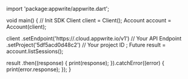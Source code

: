 import 'package:appwrite/appwrite.dart';

void main() { // Init SDK
  Client client = Client();
  Account account = Account(client);

  client
    .setEndpoint('https://<REGION>.cloud.appwrite.io/v1') // Your API Endpoint
    .setProject('5df5acd0d48c2') // Your project ID
  ;
  Future result = account.listSessions();

  result
    .then((response) {
      print(response);
    }).catchError((error) {
      print(error.response);
  });
}
